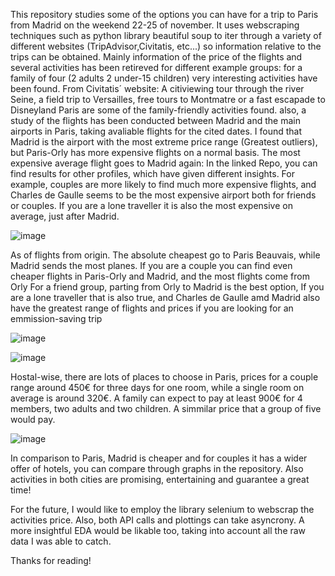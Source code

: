 This repository studies some of the options you can have for a trip to Paris from Madrid on the weekend 22-25 of november. It uses webscraping techniques such as python library beautiful soup to iter through a variety of different websites (TripAdvisor,Civitatis, etc...) so information relative to the trips can be obtained. Mainly information of the price of the flights and several activities has been retireved for different example groups: for a family of four (2 adults 2 under-15 children) very interesting activities have been found. From Civitatis´ website: A citiviewing tour through the river Seine, a field trip to Versailles, free tours to Montmatre or a fast escapade to Disneyland Paris are some of the family-friendly activities found. also, a study of the flights has been conducted between Madrid and the main airports in Paris, taking avaliable flights for the cited dates. I found that Madrid is the airport with the most extreme price range (Greatest outliers), but Paris-Orly has more expensive flights on a normal basis. The most expensive average flight goes to Madrid again: In the linked Repo, you can find results for other profiles, which have given different insights. For example, couples are more likely to find much more expensive flights, and Charles de Gaulle seems to be the most expensive airport both for friends or couples. If you are a lone traveller it is also the most expensive on average, just after Madrid. 




![image](https://github.com/user-attachments/assets/e1010dad-ce4c-43fa-9110-109d838de1df)





As of flights from origin. The absolute cheapest go to Paris Beauvais, while Madrid sends the most planes. If you are a couple you can find even cheaper flights in Paris-Orly and Madrid, and the most flights come from Orly For a friend group, parting from Orly to Madrid is the best option, If you are a lone traveller that is also true, and Charles de Gaulle amd Madrid also have the greatest range of flights and prices if you are looking for an emmission-saving trip 




![image](https://github.com/user-attachments/assets/48b3db8a-26e2-4c39-af30-0552b5edf994)






![image](https://github.com/user-attachments/assets/33c90d2d-6161-4d6d-af68-2403927405d6)





Hostal-wise, there are lots of places to choose in Paris, prices for a couple range around 450€ for three days for one room, while a single room on average is around 320€. A family can expect to pay at least 900€ for 4 members, two adults and two children. A simmilar price that a group of five would pay.



![image](https://github.com/user-attachments/assets/efd013e7-741d-42d0-b551-4add044f5c5b)




In comparison to Paris, Madrid is cheaper and for couples it has a wider offer of hotels, you can compare through graphs in the repository. Also activities in both cities are promising, entertaining and guarantee a great time!

For the future, I would like to employ the library selenium to webscrap the activities price. Also, both API calls and plottings can take asyncrony. A more insightful EDA would be likable too, taking into account all the raw data I was able to catch.

Thanks for reading!
